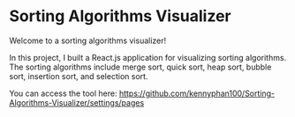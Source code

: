 # Sorting Algorithms Visualizer

Welcome to a sorting algorithms visualizer!

In this project, I built a React.js application for visualizing sorting algorithms.
The sorting algorithms include merge sort, quick sort, heap sort, bubble sort, insertion sort, and selection sort.

You can access the tool here: https://github.com/kennyphan100/Sorting-Algorithms-Visualizer/settings/pages
